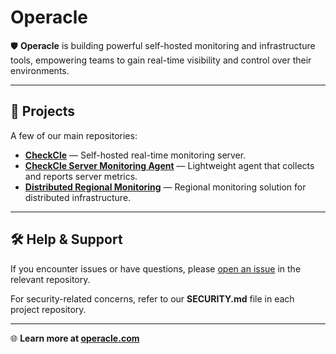 # Operacle

🛡️ **Operacle** is building powerful self-hosted monitoring and infrastructure tools, empowering teams to gain real-time visibility and control over their environments.

---

## 🚀 Projects

A few of our main repositories:

- [**CheckCle**](https://github.com/operacle/checkcle) — Self-hosted real-time monitoring server.
- [**CheckCle Server Monitoring Agent**](https://github.com/operacle/checke-server-agent) — Lightweight agent that collects and reports server metrics.
- [**Distributed Regional Monitoring**](https://github.com/operacle/Distributed-Regional-Monitoring) — Regional monitoring solution for distributed infrastructure.

---

## 🛠️ Help & Support

If you encounter issues or have questions, please [open an issue](https://github.com/operacle/checkcle/issues) in the relevant repository.

For security-related concerns, refer to our **SECURITY.md** file in each project repository.

---

🌐 **Learn more at [operacle.com](https://operacle.com)**

